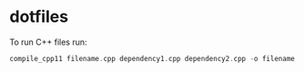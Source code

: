 dotfiles
========

To run C++ files run:

```c++
compile_cpp11 filename.cpp dependency1.cpp dependency2.cpp -o filename.obj && ./filename.obj
```
